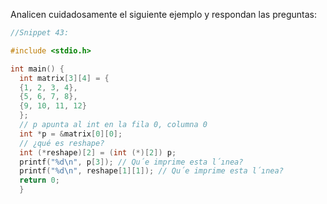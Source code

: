 Analicen cuidadosamente el siguiente ejemplo y respondan las preguntas:

```c
//Snippet 43:

#include <stdio.h>

int main() {
  int matrix[3][4] = {
  {1, 2, 3, 4},
  {5, 6, 7, 8},
  {9, 10, 11, 12}
  };
  // p apunta al int en la fila 0, columna 0
  int *p = &matrix[0][0];
  // ¿qué es reshape?
  int (*reshape)[2] = (int (*)[2]) p;
  printf("%d\n", p[3]); // Qu´e imprime esta l´ınea?
  printf("%d\n", reshape[1][1]); // Qu´e imprime esta l´ınea?
  return 0;
  }
